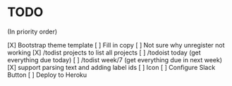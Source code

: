 # TODO

(In priority order)

[X] Bootstrap theme template
[ ] Fill in copy
[ ] Not sure why unregister not working
[X] /todist projects to list all projects
[ ] /todoist today (get everything due today)
[ ] /todist week/7 (get everything due in next week)
[X] support parsing text and adding label ids
[ ] Icon
[ ] Configure Slack Button
[ ] Deploy to Heroku
